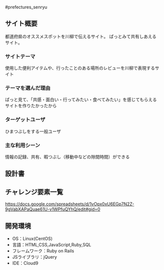 #prefectures_senryu

## サイト概要
都道府県のオススメスポットを川柳で伝えるサイト。
ぱっとみて共有しあえるサイト。

### サイトテーマ
使用した便利アイテムや、行ったことのある場所のレビューを川柳で表現するサイト

### テーマを選んだ理由
ぱっと見て、「共感・面白い・行ってみたい・食べてみたい」を感じてもらえるサイトを作りたかったから

### ターゲットユーザ
ひまつぶしをする一般ユーザ

### 主な利用シーン
情報の記録、共有、暇つぶし（移動中などの隙間時間）ができる

## 設計書


## チャレンジ要素一覧
https://docs.google.com/spreadsheets/d/1vOpx0xU6EGp7N2Z-9gVabXAPaQuae61U-v1WPfuQYhQ/edit#gid=0

## 開発環境
- OS：Linux(CentOS)
- 言語：HTML,CSS,JavaScript,Ruby,SQL
- フレームワーク：Ruby on Rails
- JSライブラリ：jQuery
- IDE：Cloud9

